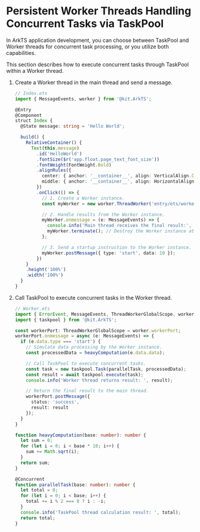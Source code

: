 # Persistent Worker Threads Handling Concurrent Tasks via TaskPool
<!--Kit: ArkTS-->
<!--Subsystem: CommonLibrary-->
<!--Owner: @lijiamin2025-->
<!--Designer: @weng-changcheng-->
<!--Tester: @kirl75; @zsw_zhushiwei-->
<!--Adviser: @ge-yafang-->

In ArkTS application development, you can choose between TaskPool and Worker threads for concurrent task processing, or you utilize both capabilities.

This section describes how to execute concurrent tasks through TaskPool within a Worker thread.

1. Create a Worker thread in the main thread and send a message.

   ```ts
   // Index.ets
   import { MessageEvents, worker } from '@kit.ArkTS';
   
   @Entry
   @Component
   struct Index {
     @State message: string = 'Hello World';
   
     build() {
       RelativeContainer() {
         Text(this.message)
           .id('HelloWorld')
           .fontSize($r('app.float.page_text_font_size'))
           .fontWeight(FontWeight.Bold)
           .alignRules({
             center: { anchor: '__container__', align: VerticalAlign.Center },
             middle: { anchor: '__container__', align: HorizontalAlign.Center }
           })
           .onClick(() => {
             // 1. Create a Worker instance.
             const myWorker = new worker.ThreadWorker('entry/ets/workers/Worker.ets');
   
             // 2. Handle results from the Worker instance.
             myWorker.onmessage = (e: MessageEvents) => {
               console.info('Main thread receives the final result:', e.data.result);
               myWorker.terminate(); // Destroy the Worker instance at an appropriate time.
             };
   
             // 3. Send a startup instruction to the Worker instance.
             myWorker.postMessage({ type: 'start', data: 10 });
           })
       }
       .height('100%')
       .width('100%')
     }
   }
   ```

2. Call TaskPool to execute concurrent tasks in the Worker thread.

   ```ts
   // Worker.ets
   import { ErrorEvent, MessageEvents, ThreadWorkerGlobalScope, worker } from '@kit.ArkTS';
   import { taskpool } from '@kit.ArkTS';
   
   const workerPort: ThreadWorkerGlobalScope = worker.workerPort;
   workerPort.onmessage = async (e: MessageEvents) => {
     if (e.data.type === 'start') {
       // Simulate data processing by the Worker instance.
       const processedData = heavyComputation(e.data.data);
   
       // Call TaskPool to execute concurrent tasks.
       const task = new taskpool.Task(parallelTask, processedData);
       const result = await taskpool.execute(task);
       console.info('Worker thread returns result: ', result);
   
       // Return the final result to the main thread.
       workerPort.postMessage({
         status: 'success',
         result: result
       });
     }
   }
   
   function heavyComputation(base: number): number {
     let sum = 0;
     for (let i = 0; i < base * 10; i++) {
       sum += Math.sqrt(i);
     }
     return sum;
   }
   
   @Concurrent
   function parallelTask(base: number): number {
     let total = 0;
     for (let i = 0; i < base; i++) {
       total += i % 2 === 0 ? i : -i;
     }
     console.info('TaskPool thread calculation result: ', total);
     return total;
   }
   ```

